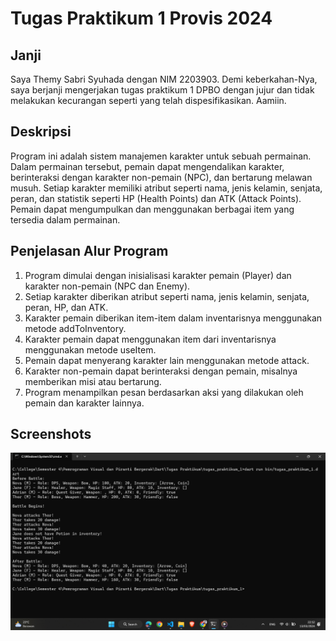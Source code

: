 # Tugas Praktikum 1 Provis 2024

## Janji

Saya Themy Sabri Syuhada dengan NIM 2203903.
Demi keberkahan-Nya, saya berjanji mengerjakan
tugas praktikum 1 DPBO dengan jujur dan tidak melakukan kecurangan seperti yang telah dispesifikasikan.
Aamiin.

## Deskripsi

Program ini adalah sistem manajemen karakter untuk sebuah permainan. Dalam permainan tersebut, pemain dapat mengendalikan karakter, berinteraksi dengan karakter non-pemain (NPC), dan bertarung melawan musuh. Setiap karakter memiliki atribut seperti nama, jenis kelamin, senjata, peran, dan statistik seperti HP (Health Points) dan ATK (Attack Points). Pemain dapat mengumpulkan dan menggunakan berbagai item yang tersedia dalam permainan.

## Penjelasan Alur Program

1. Program dimulai dengan inisialisasi karakter pemain (Player) dan karakter non-pemain (NPC dan Enemy).
2. Setiap karakter diberikan atribut seperti nama, jenis kelamin, senjata, peran, HP, dan ATK.
3. Karakter pemain diberikan item-item dalam inventarisnya menggunakan metode addToInventory.
4. Karakter pemain dapat menggunakan item dari inventarisnya menggunakan metode useItem.
5. Pemain dapat menyerang karakter lain menggunakan metode attack.
6. Karakter non-pemain dapat berinteraksi dengan pemain, misalnya memberikan misi atau bertarung.
7. Program menampilkan pesan berdasarkan aksi yang dilakukan oleh pemain dan karakter lainnya.

## Screenshots

![Run dart](image.png)
